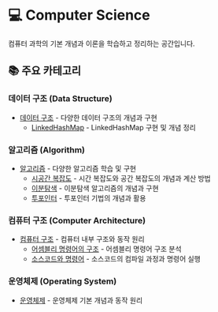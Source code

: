 # 💻 Computer Science

컴퓨터 과학의 기본 개념과 이론을 학습하고 정리하는 공간입니다.

## 📚 주요 카테고리

### 데이터 구조 (Data Structure)
- [데이터 구조](./DataStructure/README.md) - 다양한 데이터 구조의 개념과 구현
  - [LinkedHashMap](./DataStructure/LinkedHashMap.md) - LinkedHashMap 구현 및 개념 정리

### 알고리즘 (Algorithm)
- [알고리즘](./Algorithm/README.md) - 다양한 알고리즘 학습 및 구현
  - [시공간 복잡도](./Algorithm/TimeSpaceComplexity.md) - 시간 복잡도와 공간 복잡도의 개념과 계산 방법
  - [이분탐색](./Algorithm/BinarySearch.md) - 이분탐색 알고리즘의 개념과 구현
  - [투포인터](./Algorithm/TwoPointers.md) - 투포인터 기법의 개념과 활용

### 컴퓨터 구조 (Computer Architecture)
- [컴퓨터 구조](./Computer_Structure/README.md) - 컴퓨터 내부 구조와 동작 원리
  - [어셈블리 명령어의 구조](./Computer_Structure/StructureOfassembly_instructions.md) - 어셈블리 명령어 구조 분석
  - [소스코드와 명령어](./Computer_Structure/SourceCode_and_Command.md) - 소스코드의 컴파일 과정과 명령어 실행

### 운영체제 (Operating System)
- [운영체제](./Operating_System/README.md) - 운영체제 기본 개념과 동작 원리 